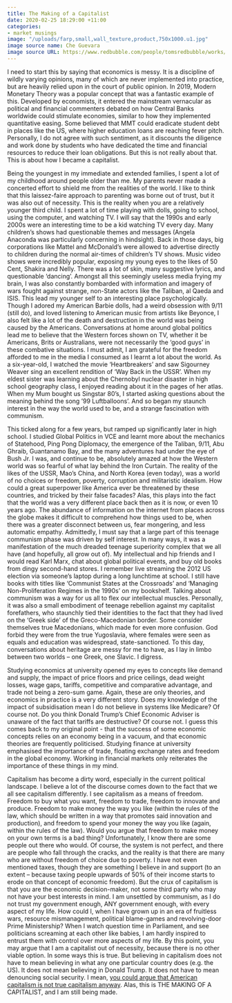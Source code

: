 ```yaml
---
title: The Making of a Capitalist
date: 2020-02-25 18:29:00 +11:00
categories:
- market musings
image: "/uploads/farp,small,wall_texture,product,750x1000.u1.jpg"
image source name: Che Guevara
image source URL: https://www.redbubble.com/people/tomsredbubble/works/5807007-che-guevara-rebel-revolution-marxist-revolutionary-cuba-power-to-the-people-black-on-red?p=art-print
---
```


I need to start this by saying that economics is messy. It is a discipline of wildly varying opinions, many of which are never implemented into practice, but are heavily relied upon in the court of public opinion. In 2019, Modern Monetary Theory was a popular concept that was a fantastic example of this. Developed by economists, it entered the mainstream vernacular as political and financial commenters debated on how Central Banks worldwide could stimulate economies, similar to how they implemented quantitative easing. Some believed that MMT could eradicate student debt in places like the US, where higher education loans are reaching fever pitch. Personally, I do not agree with such sentiment, as it discounts the diligence and work done by students who have dedicated the time and financial resources to reduce their loan obligations. But this is not really about that. This is about how I became a capitalist. 

Being the youngest in my immediate and extended families, I spent a lot of my childhood around people older than me. My parents never made a concerted effort to shield me from the realities of the world. I like to think that this laissez-faire approach to parenting was borne out of trust, but it was also out of necessity. This is the reality when you are a relatively younger third child. I spent a lot of time playing with dolls, going to school, using the computer, and watching TV. I will say that the 1990s and early 2000s were an interesting time to be a kid watching TV every day. Many children’s shows had questionable themes and messages (Angela Anaconda was particularly concerning in hindsight). Back in those days, big corporations like Mattel and McDonald’s were allowed to advertise directly to children during the normal air-times of children’s TV shows. Music video shows were incredibly popular, exposing my young eyes to the likes of 50 Cent, Shakira and Nelly. There was a lot of skin, many suggestive lyrics, and questionable ‘dancing’. Amongst all this seemingly useless media frying my brain, I was also constantly bombarded with information and imagery of wars fought against strange, non-State actors like the Taliban, al Qaeda and ISIS. This lead my younger self to an interesting place psychologically. Though I adored my American Barbie dolls, had a weird obsession with 9/11 (still do), and loved listening to American music from artists like Beyonce, I also felt like a lot of the death and destruction in the world was being caused by the Americans. Conversations at home around global politics lead me to believe that the Western forces shown on TV, whether it be Americans, Brits or Australians, were not necessarily the ‘good guys’ in these combative situations. I must admit, I am grateful for the freedom afforded to me in the media I consumed as I learnt a lot about the world. As a six-year-old, I watched the movie ‘Heartbreakers’ and saw Sigourney Weaver sing an excellent rendition of ‘Way Back in the USSR’. When my eldest sister was learning about the Chernobyl nuclear disaster in high school geography class, I enjoyed reading about it in the pages of her atlas. When my Mum bought us Singstar 80’s, I started asking questions about the meaning behind the song ’99 Luftballoons’. And so began my staunch interest in the way the world used to be, and a strange fascination with communism. 

This ticked along for a few years, but ramped up significantly later in high school. I studied Global Politics in VCE and learnt more about the mechanics of Statehood, Ping Pong Diplomacy, the emergence of the Taliban, 9/11, Abu Ghraib, Guantanamo Bay, and the many adventures had under the eye of Bush Jr. I was, and continue to be, absolutely amazed at how the Western world was so fearful of what lay behind the Iron Curtain. The reality of the likes of the USSR, Mao’s China, and North Korea (even today), was a world of no choices or freedom, poverty, corruption and militaristic idealism. How could a great superpower like America ever be threatened by these countries, and tricked by their false facades? Alas, this plays into the fact that the world was a very different place back then as it is now, or even 10 years ago. The abundance of information on the internet from places across the globe makes it difficult to comprehend how things used to be, when there was a greater disconnect between us, fear mongering, and less automatic empathy. Admittedly, I must say that a large part of this teenage communism phase was driven by self interest. In many ways, it was a manifestation of the much dreaded teenage superiority complex that we all have (and hopefully, all grow out of). My intellectual and hip friends and I would read Karl Marx, chat about global political events, and buy old books from dingy second-hand stores. I remember live streaming the 2012 US election via someone’s laptop during a long lunchtime at school. I still have books with titles like ‘Communist States at the Crossroads’ and ‘Managing Non-Proliferation Regimes in the 1990s’ on my bookshelf. Talking about communism was a way for us all to flex our intellectual muscles. Personally, it was also a small embodiment of teenage rebellion against my capitalist forefathers, who staunchly tied their identities to the fact that they had lived on the ‘Greek side’ of the Greco-Macedonian border. Some consider themselves true Macedonians, which made for even more confusion. God forbid they were from the true Yugoslavia, where females were seen as equals and education was widespread, state-sanctioned. To this day, conversations about heritage are messy for me to have, as I lay in limbo between two worlds – one Greek, one Slavic. I digress. 


Studying economics at university opened my eyes to concepts like demand and supply, the impact of price floors and price ceilings, dead weight losses, wage gaps, tariffs, competitive and comparative advantage, and trade not being a zero-sum game. Again, these are only theories, and economics in practice is a very different story. Does my knowledge of the impact of subsidisation mean I do not believe in systems like Medicare? Of course not. Do you think Donald Trump’s Chief Economic Adviser is unaware of the fact that tariffs are destructive? Of course not. I guess this comes back to my original point - that the success of some economic concepts relies on an economy being in a vacuum, and that economic theories are frequently politicised. Studying finance at university emphasised the importance of trade, floating exchange rates and freedom in the global economy. Working in financial markets only reiterates the importance of these things in my mind. 


Capitalism has become a dirty word, especially in the current political landscape. I believe a lot of the discourse comes down to the fact that we all see capitalism differently. I see capitalism as a means of freedom. Freedom to buy what you want, freedom to trade, freedom to innovate and produce. Freedom to make money the way you like (within the rules of the law, which should be written in a way that promotes said innovation and production), and freedom to spend your money the way you like (again, within the rules of the law). Would you argue that freedom to make money on your own terms is a bad thing? Unfortunately, I know there are some people out there who would. Of course, the system is not perfect, and there are people who fall through the cracks, and the reality is that there are many who are without freedom of choice due to poverty. I have not even mentioned taxes, though they are something I believe in and support (to an extent – because taxing people upwards of 50% of their income starts to erode on that concept of economic freedom). But the crux of capitalism is that you are the economic decision-maker, not some third party who may not have your best interests in mind. I am unsettled by communism, as I do not trust my government enough, ANY government enough, with every aspect of my life. How could I, when I have grown up in an era of fruitless wars, resource mismanagement, political blame-games and revolving-door Prime Ministership? When I watch question time in Parliament, and see politicians screaming at each other like babies, I am hardly inspired to entrust them with control over more aspects of my life. By this point, you may argue that I am a capitalist out of necessity, because there is no other viable option. In some ways this is true. But believing in capitalism does not have to mean believing in what any one particular country does (e.g. the US). It does not mean believing in Donald Trump. It does not have to mean denouncing social security. I mean, [you could argue that American capitalism is not true capitalism anyway](http://www.explainingcapitalism.org). Alas, this is THE MAKING OF A CAPITALIST, and I am still being made. 
